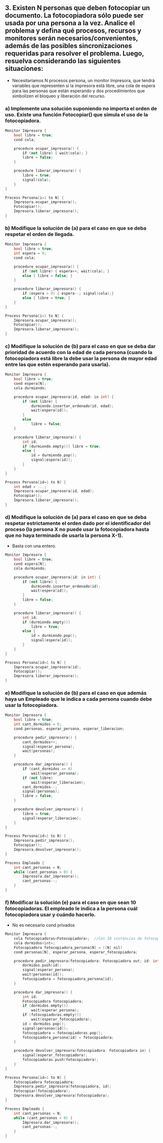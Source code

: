 ## 3. Existen N personas que deben fotocopiar un documento. La fotocopiadora sólo puede ser usada por una persona a la vez. Analice el problema y defina qué procesos, recursos y monitores serán necesarios/convenientes, además de las posibles sincronizaciones requeridas para resolver el problema. Luego, resuelva considerando las siguientes situaciones:

- Necesitaríamos N procesos persona, un monitor Impresora, que tendrá variables que representen si la impresora está libre, una cola de espera para las personas que están esperando y dos procedimientos que simbolizen el bloqueo y liberación del recurso.

### a) Implemente una solución suponiendo no importa el orden de uso. Existe una función Fotocopiar() que simula el uso de la fotocopiadora.
```cpp
Monitor Impresora {
    bool libre = true;
    cond cola;

    procedure ocupar_impresora() {
        if (not libre) { wait(cola); }
        libre = false;
    }

    procedure liberar_impresora() {
        libre = true;
        signal(cola);
    }
}

Process Persona[i=1 to N] {
    Impresora.ocupar_impresora();
    Fotocopiar();
    Impresora.liberar_impresora();
}
```
### b) Modifique la solución de (a) para el caso en que se deba respetar el orden de llegada.

```cpp
Monitor Impresora {
    bool libre = true;
    int espera = 0;
    cond cola;

    procedure ocupar_impresora() {
        if (not libre) { espera++; wait(cola); }
        else { libre = false; }
    }

    procedure liberar_impresora() {
        if (espera > 0) { espera--; signal(cola);}
        else { libre = true; }
    }
}

Process Persona[i=1 to N] {
    Impresora.ocupar_impresora();
    Fotocopiar();
    Impresora.liberar_impresora();
}
```

### c) Modifique la solución de (b) para el caso en que se deba dar prioridad de acuerdo con la edad de cada persona (cuando la fotocopiadora está libre la debe usar la persona de mayor edad entre las que estén esperando para usarla).

```cpp
Monitor Impresora {
    bool libre = true;
    cond espera[N];
    cola durmiendo;

    procedure ocupar_impresora(id, edad: in int) {
        if (not libre) {
            durmiendo.insertar_ordenado(id, edad);
            wait(espera[id]);
        }
        else
            libre = false;
    }

    procedure liberar_impresora() {
        int id;
        if (durmiendo.empty()) libre = true;
        else {
            id = durmiendo.pop();
            signal(espera[id]);
        }
    }
}

Process Persona[id=1 to N] {
    int edad = ...;
    Impresora.ocupar_impresora(id, edad);
    Fotocopiar();
    Impresora.liberar_impresora();
}
```

### d) Modifique la solución de (a) para el caso en que se deba respetar estrictamente el orden dado por el identificador del proceso (la persona X no puede usar la fotocopiadora hasta que no haya terminado de usarla la persona X-1).

- Basta con una entero.

```cpp
Monitor Impresora {
    bool libre = true;
    cond espera[N];
    cola durmiendo;

    procedure ocupar_impresora(id: in int) {
        if (not libre) { 
            durmiendo.insertar_ordenado(id);
            wait(espera[id]); 
        }
        libre = false;
    }

    procedure liberar_impresora() {
        int id;
        if (durmiendo.empty())
            libre = true;
        else {
            id = durmiendo.pop();
            signal(espera[id]);
        }
    }
}

Process Persona[id=1 to N] {
    Impresora.ocupar_impresora(id);
    Fotocopiar();
    Impresora.liberar_impresora();
}
```

### e) Modifique la solución de (b) para el caso en que además haya un Empleado que le indica a cada persona cuando debe usar la fotocopiadora.

```cpp
Monitor Impresora {
    bool libre = true;
    int cant_dormidos = 0;
    cond personas, esperar_persona, esperar_liberacion;

    procedure pedir_impresora() {
        cant_dormidos++;
        signal(esperar_persona);
        wait(personas);
    }

    procedure dar_impresora() {
        if (cant_dormidos == 0)
            wait(esperar_persona);
        if (not libre)
            wait(esperar_liberacion);
        cant_dormidos--;
        signal(personas);
        libre = false;
    }

    procedure devolver_impresora() {
        libre = true;
        signal(esperar_liberacion);
    }
}

Process Persona[id=1 to N] {
    Impresora.pedir_impresora();
    Fotocopiar();
    Impresora.devolver_impresora();
}

Process Empleado {
    int cant_personas = N;
    while (cant_personas > 0) {
        Impresora.dar_impresora();
        cant_personas--;
    }
}
```

### f) Modificar la solución (e) para el caso en que sean 10 fotocopiadoras. El empleado le indica a la persona cuál fotocopiadora usar y cuándo hacerlo.

- No es necesario cond privados

```cpp
Monitor Impresora {
    cola fotocopiadoras<Fotocopiadora>;  //Con 10 instancias de fotocopiadoras
    cola dormidos<int>;
    Fotocopiadora fotocopiadora_persona[N] = ([N] nil)
    cond personas[N], esperar_persona, esperar_fotocopiadora;

    procedure pedir_impresora(fotocopiadora: Fotocopiadora out; id: int in) {
        dormidos.push(id);
        signal(esperar_persona);
        wait(personas[id]);
        fotocopiadora = fotocopiadora_persona[id];
    }

    procedure dar_impresora() {
        int id;
        Fotocopiadora fotocopiadora;
        if (dormidos.empty())
            wait(esperar_persona);
        if (fotocopiadoras.empty())
            wait(esperar_fotocopiadora);
        id = dormidos.pop();
        signal(personas[id]);
        fotocopiadora = fotocopiadoras.pop();
        fotocopiadora_persona[id] = fotocopiadora;
    }

    procedure devolver_impresora(fotocopiadora: Fotocopiadora in) {
        signal(esperar_fotocopiadora);
        fotocopiadoras.push(fotocopiadora);
    }
}

Process Persona[id=1 to N] {
    Fotocopiadora fotocopiadora;
    Impresora.pedir_impresora(fotocopiadora, id);
    Fotocopiar(fotocopiadora);
    Impresora.devolver_impresora(fotocopiadora);
}

Process Empleado {
    int cant_personas = N;
    while (cant_personas > 0) {
        Impresora.dar_impresora();
        cant_personas--;
    }
}
```
